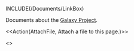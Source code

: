 INCLUDE(/Documents/LinkBox)

Documents about the [Galaxy Project](../../GalaxyProject).

<<Action(AttachFile, Attach a file to this page.)>>

<<AttachList>>
